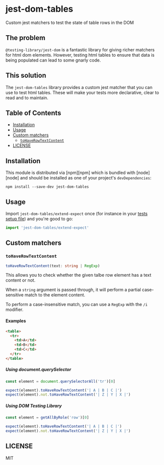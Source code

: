 <h1>jest-dom-tables</h1>

<p>Custom jest matchers to test the state of table rows in the DOM</p>

## The problem

`@testing-library/jest-dom` is a fantastic library for giving richer matchers
for html dom elements. However, testing html tables to ensure that data is being
populated can lead to some gnarly code.

## This solution

The `jest-dom-tables` library provides a custom jest matcher that you can use to
test html tables. These will make your tests more declarative, clear to read and
to maintain.

## Table of Contents

- [Installation](#installation)
- [Usage](#usage)
- [Custom matchers](#custom-matchers)
  - [`toHaveRowTextContent`](#tobedisabled)
- [LICENSE](#license)

## Installation

This module is distributed via [npm][npm] which is bundled with [node][node] and
should be installed as one of your project's `devDependencies`:

```
npm install --save-dev jest-dom-tables
```

## Usage

Import `jest-dom-tables/extend-expect` once (for instance in your [tests setup
file][]) and you're good to go:

[tests setup file]:
  https://jestjs.io/docs/en/configuration.html#setupfilesafterenv-array

```javascript
import 'jest-dom-tables/extend-expect'
```

## Custom matchers

### `toHaveRowTextContent`

```typescript
toHaveRowTextContent(text: string | RegExp)
```

This allows you to check whether the given talbe row element has a text content
or not.

When a `string` argument is passed through, it will perform a partial
case-sensitive match to the element content.

To perform a case-insensitive match, you can use a `RegExp` with the `/i`
modifier.

#### Examples

```html
<table>
  <tr>
    <td>A</td>
    <td>B</td>
    <td>C</td>
  </tr>
</table>
```

##### Using document.querySelector

```javascript
const element = document.querySelectorAll('tr')[0]

expect(element).toHaveRowTextContent('| A | B | C |')
expect(element).not.toHaveRowTextContent('| Z | Y | X |')
```

##### Using DOM Testing Library

```javascript
const element = getAllByRole('row')[0]

expect(element).toHaveRowTextContent('| A | B | C |')
expect(element).not.toHaveRowTextContent('| Z | Y | X |')
```

## LICENSE

MIT
